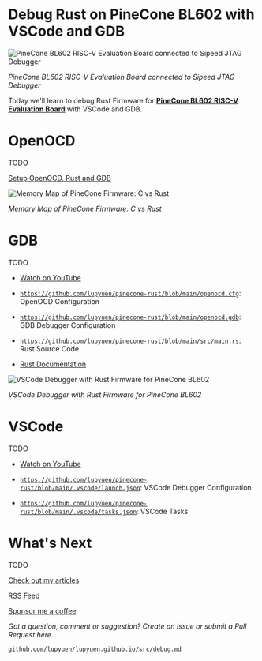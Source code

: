# Debug Rust on PineCone BL602 with VSCode and GDB

![PineCone BL602 RISC-V Evaluation Board connected to Sipeed JTAG Debugger](https://lupyuen.github.io/images/debug-title.jpg)

_PineCone BL602 RISC-V Evaluation Board connected to Sipeed JTAG Debugger_

Today we'll learn to debug Rust Firmware for [__PineCone BL602 RISC-V Evaluation Board__](https://lupyuen.github.io/articles/pinecone) with VSCode and GDB.

# OpenOCD

TODO

[Setup OpenOCD, Rust and GDB](https://github.com/lupyuen/pinecone-rust/blob/main/README.md)

![Memory Map of PineCone Firmware: C vs Rust](https://lupyuen.github.io/images/debug-memory.png)

_Memory Map of PineCone Firmware: C vs Rust_

# GDB

TODO

-   [Watch on YouTube](https://youtu.be/A54Agz35vfk)

-   [`https://github.com/lupyuen/pinecone-rust/blob/main/openocd.cfg`](openocd.cfg): OpenOCD Configuration

-   [`https://github.com/lupyuen/pinecone-rust/blob/main/openocd.gdb`](openocd.gdb): GDB Debugger Configuration

-   [`https://github.com/lupyuen/pinecone-rust/blob/main/src/main.rs`](src/main.rs): Rust Source Code

-   [Rust Documentation](https://lupyuen.github.io/pinecone-rust/)

![VSCode Debugger with Rust Firmware for PineCone BL602](https://lupyuen.github.io/images/debug-vscode.png)

_VSCode Debugger with Rust Firmware for PineCone BL602_

# VSCode

TODO

-   [Watch on YouTube](https://youtu.be/b9f2vxYahHY)

-   [`https://github.com/lupyuen/pinecone-rust/blob/main/.vscode/launch.json`](.vscode/launch.json): VSCode Debugger Configuration

-   [`https://github.com/lupyuen/pinecone-rust/blob/main/.vscode/tasks.json`](.vscode/tasks.json): VSCode Tasks

# What's Next

TODO

[Check out my articles](https://lupyuen.github.io)

[RSS Feed](https://lupyuen.github.io/rss.xml)

[Sponsor me a coffee](https://github.com/sponsors/lupyuen)

_Got a question, comment or suggestion? Create an Issue or submit a Pull Request here..._

[`github.com/lupyuen/lupyuen.github.io/src/debug.md`](https://github.com/lupyuen/lupyuen.github.io/blob/master/src/debug.md)
